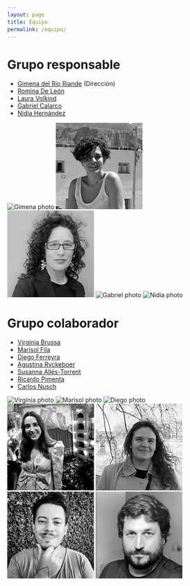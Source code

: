 ```yaml
---
layout: page
title: Equipo
permalink: /equipo/
---
```


# Grupo responsable

* [Gimena del Rio Riande][gimena-profile] (Dirección)
* [Romina De León][romina-profile]
* [Laura Volkind][laura-profile]
* [Gabriel Calarco][gabriel-profile]
* [Nidia Hernández][nidia-profile]

![Gimena photo](/assets/img/equipo/Gimena-micrositio.jpg)
![Romina photo](/assets/img/equipo/Romina-micrositio.jpg)
![Laura photo](/assets/img/equipo/laura-profile.jpg)
![Gabriel photo](/assets/img/equipo/Gabriel-micrositio.jpg)
![Nidia photo](/assets/img/equipo/Nidia-micrositio.jpg)

# Grupo colaborador

* [Virginia Brussa][virginia-profile]
* [Marisol Fila][marisol-profile]
* [Diego Ferreyra][diego-profile]
* [Agustina Ryckeboer][agustina-profile]
* [Susanna Allés-Torrent][susanna-profile]
* [Ricardo Pimenta][ricardo-profile]
* [Carlos Nusch][carlos-profile]

![Virginia photo](/assets/img/equipo/virginia-micrositio.jpg)
![Marisol photo](/assets/img/equipo/marisol-micrositio.jpg)
![Diego photo](/assets/img/equipo/Diego-micrositio.jpg)
![Agustina photo](/assets/img/equipo/agustina-profile.jpg)
![Susanna photo](/assets/img/equipo/susanna-profile.jpg)
![Ricardo photo](/assets/img/equipo/ricardo-profile.jpg)
![Carlos photo](/assets/img/equipo/carlos-profile.jpg)

[gimena-profile]: http://aahd.net.ar/personas/gimena-del-rio-riande
[romina-profile]: http://www.conicet.gov.ar/new_scp/detalle.php?keywords=&amp;id=25837&amp;datos_academicos=yes
[laura-profile]: https://www.conicet.gov.ar/new_scp/detalle.php?id=37895&datos_academicos=yes&keywords=
[virginia-profile]: http://www.cim.unr.edu.ar/miembro/46/virginia-brussa-ballaris
[nidia-profile]: http://www.conicet.gov.ar/new_scp/detalle.php?id=53027&keywords=nidia+hernandez&datos_academicos=yes
[marisol-profile]: https://lsa.umich.edu/rll/people/graduate-students/mafila.html
[gabriel-profile]: http://aahd.net.ar/personas/gabriel-calarco
[diego-profile]: https://www.linkedin.com/in/perfildiegoferreyra/
[agustina-profile]: https://raffazizzi.gitlab.io/helados-in-dh-group/Maria%20Ryckeboer
[susanna-profile]: https://susannalles.com/
[ricardo-profile]: http://lattes.cnpq.br/0416440515458304
[carlos-profile]: https://prebi-sedici.unlp.edu.ar/personal/carlos-nusch/
